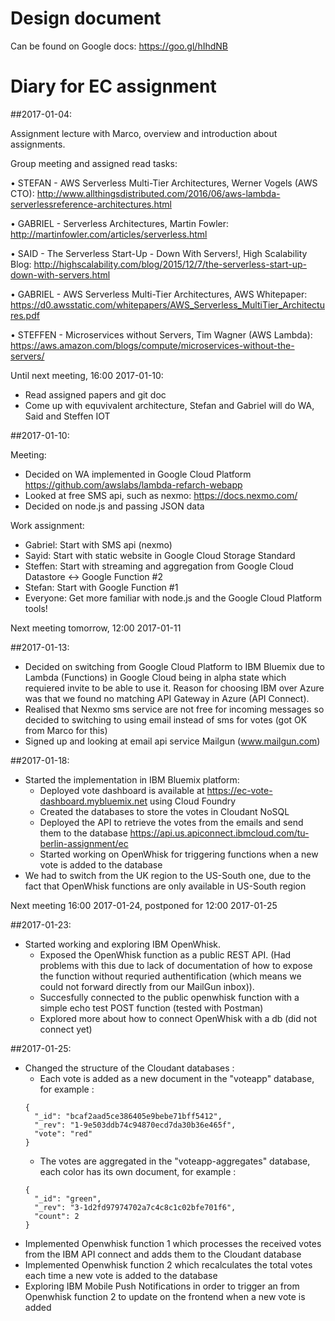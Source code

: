 # Design document
Can be found on Google docs: https://goo.gl/hIhdNB

# Diary for EC assignment

##2017-01-04:

Assignment lecture with Marco, overview and introduction about assignments.

Group meeting and assigned read tasks:

• STEFAN - AWS Serverless Multi-Tier Architectures, Werner Vogels (AWS CTO): http://www.allthingsdistributed.com/2016/06/aws-lambda-serverlessreference-architectures.html

• GABRIEL - Serverless Architectures, Martin Fowler: http://martinfowler.com/articles/serverless.html

• SAID - The Serverless Start-Up - Down With Servers!, High Scalability Blog: http://highscalability.com/blog/2015/12/7/the-serverless-start-up-down-with-servers.html

• GABRIEL - AWS Serverless Multi-Tier Architectures, AWS Whitepaper: https://d0.awsstatic.com/whitepapers/AWS_Serverless_MultiTier_Architectures.pdf

• STEFFEN - Microservices without Servers, Tim Wagner (AWS Lambda): https://aws.amazon.com/blogs/compute/microservices-without-the-servers/

Until next meeting, 16:00 2017-01-10:

- Read assigned papers and git doc
- Come up with equvivalent architecture, Stefan and Gabriel will do WA, Said and Steffen IOT

##2017-01-10:

Meeting:

- Decided on WA implemented in Google Cloud Platform https://github.com/awslabs/lambda-refarch-webapp
- Looked at free SMS api, such as nexmo: https://docs.nexmo.com/
- Decided on node.js and passing JSON data

Work assignment:
- Gabriel: Start with SMS api (nexmo)
- Sayid: Start with static website in Google Cloud Storage Standard
- Steffen: Start with streaming and aggregation from Google Cloud Datastore <-> Google Function #2
- Stefan: Start with Google Function #1
- Everyone: Get more familiar with node.js and the Google Cloud Platform tools!

Next meeting tomorrow, 12:00 2017-01-11

##2017-01-13:

- Decided on switching from Google Cloud Platform to IBM Bluemix due to Lambda (Functions) in Google Cloud being in alpha state which requiered invite to be able to use it. Reason for choosing IBM over Azure was that we found no matching API Gateway in Azure (API Connect). 
- Realised that Nexmo sms service are not free for incoming messages so decided to switching to using email instead of sms for votes (got OK from Marco for this)
- Signed up and looking at email api service Mailgun (www.mailgun.com)

##2017-01-18:

- Started the implementation in IBM Bluemix platform:
  - Deployed vote dashboard is available at https://ec-vote-dashboard.mybluemix.net using Cloud Foundry
  - Created the databases to store the votes in Cloudant NoSQL 
  - Deployed the API to retrieve the votes from the emails and send them to the database https://api.us.apiconnect.ibmcloud.com/tu-berlin-assignment/ec
  - Started working on OpenWhisk for triggering functions when a new vote is added to the database
- We had to switch from the UK region to the US-South one, due to the fact that OpenWhisk functions are only available in US-South region 

Next meeting 16:00 2017-01-24, postponed for 12:00 2017-01-25

##2017-01-23:

- Started working and exploring IBM OpenWhisk. 
  - Exposed the OpenWhisk function as a public REST API. (Had problems with this due to lack of documentation of how to expose the function without requried authentification (which means we could not forward directly from our MailGun inbox)).   
  - Succesfully connected to the public openwhisk function with a simple echo test POST function (tested with Postman)
  - Explored more about how to connect OpenWhisk with a db (did not connect yet)
  
##2017-01-25:
- Changed the structure of the Cloudant databases :
  - Each vote is added as a new document in the "voteapp" database, for example :
  ```
  {
    "_id": "bcaf2aad5ce386405e9bebe71bff5412",
    "_rev": "1-9e503ddb74c94870ecd7da30b36e465f",
    "vote": "red"
  }
  ```
  - The votes are aggregated in the "voteapp-aggregates" database, each color has its own document, for example :
  ```
  {
    "_id": "green",
    "_rev": "3-1d2fd97974702a7c4c8c1c02bfe701f6",
    "count": 2
  }
  ```
- Implemented Openwhisk function 1 which processes the received votes from the IBM API connect and adds them to the Cloudant database
- Implemented Openwhisk function 2 which recalculates the total votes each time a new vote is added to the database
- Exploring IBM Mobile Push Notifications in order to trigger an from Openwhisk function 2 to update on the frontend when a new vote is added 
